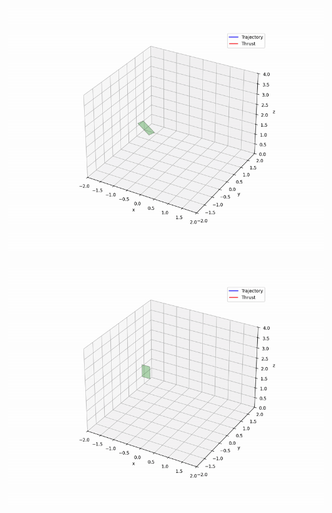 ![45](https://github.com/qiyuanbillwu/Stokes-Drifter-MAE-157A/blob/3ec8df003fe33b9561f83d6d80125b3bcd856808/45%20degree.gif)
![90](https://github.com/qiyuanbillwu/Stokes-Drifter-MAE-157A/blob/e057f9c030191e316e11f1ae813a0503f7b5d2e0/90%20degree.gif)
